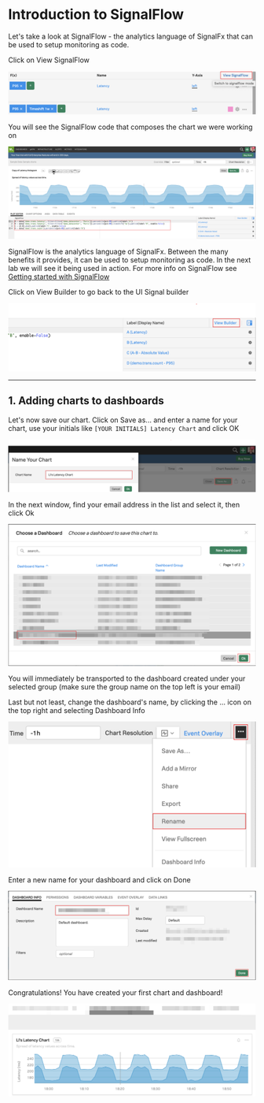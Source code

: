 # Introduction to SignalFlow


Let's take a look at SignalFlow - the analytics language of SignalFx that can be used to setup monitoring as code.

Click on View SignalFlow

![SignalFlow](../images/module1/M1-l1-29.png)

You will see the SignalFlow code that composes the chart we were working on

![Code](../images/module1/M1-l1-30.png)

SignalFlow is the analytics language of SignalFx. Between the many benefits it provides, it can be used to setup monitoring as code. In the next lab we will see it being used in action.
For more info on SignalFlow see
[Getting started with SignalFlow](https://docs.signalfx.com/en/latest/getting-started/concepts/analytics-signalflow.html#signalflow-analytics-language)

Click on View Builder to go back to the UI Signal builder

![View Builder](../images/module1/M1-l1-31.png)

---

## 1. Adding charts to dashboards

Let's now save our chart. Click on Save as... and enter a name for your chart, use your initials like `[YOUR INITIALS] Latency Chart` and click OK

![Save Chart](../images/module1/M1-l1-32.png)

In the next window, find your email address in the list and select it, then click Ok

![Choose Dashboard](../images/module1/M1-l1-33.png)

You will immediately be transported to the dashboard created under your selected group (make sure the group name on the top left is your email)

Last but not least, change the dashboard's name, by clicking the ... icon on the top right and selecting Dashboard Info

![Rename Dashboard](../images/module1/M1-l1-34.png)

Enter a new name for your dashboard and click on Done

![Dashboard Info](../images/module1/M1-l1-35.png)

Congratulations! You have created your first chart and dashboard!

![Chart](../images/module1/M1-l1-36.png)
